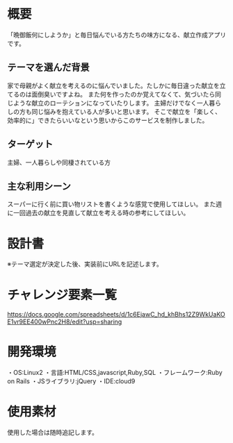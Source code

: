 # 概要
「晩御飯何にしようか」と毎日悩んでいる方たちの味方になる、献立作成アプリです。

## テーマを選んだ背景
家で母親がよく献立を考えるのに悩んでいました。たしかに毎日違った献立を立てるのは面倒臭いですよね。
また何を作ったのか覚えてなくて、気づいたら同じような献立のローテションになっていたりします。
主婦だけでなく一人暮らしの方も同じ悩みを抱えている人が多いと思います。
そこで献立を「楽しく、効率的に」できたらいいなという思いからこのサービスを制作しました。

## ターゲット
主婦、一人暮らしや同棲されている方

## 主な利用シーン
スーパーに行く前に買い物リストを書くような感覚で使用してほしい。
また週に一回過去の献立を見直して献立を考える時の参考にしてほしい。

# 設計書
※テーマ選定が決定した後、実装前にURLを記述します。

# チャレンジ要素一覧
https://docs.google.com/spreadsheets/d/1c6EjawC_hd_khBhs12Z9WkUaKOE1vr9EE400wPnc2H8/edit?usp=sharing

# 開発環境
・OS:Linux2
・言語:HTML/CSS,javascript,Ruby,SQL
・フレームワーク:Ruby on Rails
・JSライブラリ:jQuery
・IDE:cloud9

# 使用素材
使用した場合は随時追記します。
